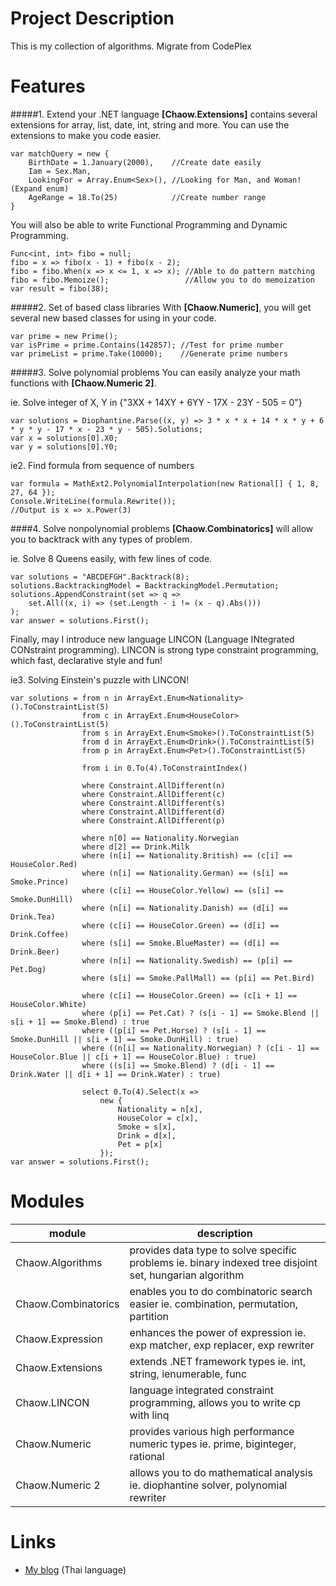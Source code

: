 # Project Description
This is my collection of algorithms. Migrate from CodePlex

# Features
#####1. Extend your .NET language
**[Chaow.Extensions]** contains several extensions for array, list, date, int, string and more.
You can use the extensions to make you code easier.

```
var matchQuery = new {
    BirthDate = 1.January(2000),    //Create date easily
    Iam = Sex.Man,
    LookingFor = Array.Enum<Sex>(), //Looking for Man, and Woman! (Expand enum)
    AgeRange = 18.To(25)            //Create number range
}
```
You will also be able to write Functional Programming and Dynamic Programming.

```
Func<int, int> fibo = null;
fibo = x => fibo(x - 1) + fibo(x - 2);
fibo = fibo.When(x => x <= 1, x => x); //Able to do pattern matching
fibo = fibo.Memoize();                 //Allow you to do memoization
var result = fibo(38);
```

#####2. Set of based class libraries
With **[Chaow.Numeric]**, you will get several new based classes for using in your code.

```
var prime = new Prime();
var isPrime = prime.Contains(142857); //Test for prime number
var primeList = prime.Take(10000);    //Generate prime numbers
```

#####3. Solve polynomial problems
You can easily analyze your math functions with **[Chaow.Numeric 2]**.

ie. Solve integer of X, Y in {"3XX + 14XY + 6YY - 17X - 23Y - 505 = 0"}
```
var solutions = Diophantine.Parse((x, y) => 3 * x * x + 14 * x * y + 6 * y * y - 17 * x - 23 * y - 505).Solutions;
var x = solutions[0].X0;
var y = solutions[0].Y0;
```
ie2. Find formula from sequence of numbers
```
var formula = MathExt2.PolynomialInterpolation(new Rational[] { 1, 8, 27, 64 });
Console.WriteLine(formula.Rewrite());
//Output is x => x.Power(3)
```

####4. Solve nonpolynomial problems
**[Chaow.Combinatorics]** will allow you to backtrack with any types of problem.

ie. Solve 8 Queens easily, with few lines of code.
```
var solutions = "ABCDEFGH".Backtrack(8);
solutions.BacktrackingModel = BacktrackingModel.Permutation;
solutions.AppendConstraint(set => q =>
    set.All((x, i) => (set.Length - i != (x - q).Abs()))
);
var answer = solutions.First();
```

Finally, may I introduce new language LINCON (Language INtegrated CONstraint programming).
LINCON is strong type constraint programming, which fast, declarative style and fun!

ie3. Solving Einstein's puzzle with LINCON!
```
var solutions = from n in ArrayExt.Enum<Nationality>().ToConstraintList(5)
                from c in ArrayExt.Enum<HouseColor>().ToConstraintList(5)
                from s in ArrayExt.Enum<Smoke>().ToConstraintList(5)
                from d in ArrayExt.Enum<Drink>().ToConstraintList(5)
                from p in ArrayExt.Enum<Pet>().ToConstraintList(5)

                from i in 0.To(4).ToConstraintIndex()

                where Constraint.AllDifferent(n)
                where Constraint.AllDifferent(c)
                where Constraint.AllDifferent(s)
                where Constraint.AllDifferent(d)
                where Constraint.AllDifferent(p)

                where n[0] == Nationality.Norwegian
                where d[2] == Drink.Milk
                where (n[i] == Nationality.British) == (c[i] == HouseColor.Red)
                where (n[i] == Nationality.German) == (s[i] == Smoke.Prince)
                where (c[i] == HouseColor.Yellow) == (s[i] == Smoke.DunHill)
                where (n[i] == Nationality.Danish) == (d[i] == Drink.Tea)
                where (c[i] == HouseColor.Green) == (d[i] == Drink.Coffee)
                where (s[i] == Smoke.BlueMaster) == (d[i] == Drink.Beer)
                where (n[i] == Nationality.Swedish) == (p[i] == Pet.Dog)
                where (s[i] == Smoke.PallMall) == (p[i] == Pet.Bird)

                where (c[i] == HouseColor.Green) == (c[i + 1] == HouseColor.White)
                where (p[i] == Pet.Cat) ? (s[i - 1] == Smoke.Blend || s[i + 1] == Smoke.Blend) : true
                where ((p[i] == Pet.Horse) ? (s[i - 1] == Smoke.DunHill || s[i + 1] == Smoke.DunHill) : true)
                where ((n[i] == Nationality.Norwegian) ? (c[i - 1] == HouseColor.Blue || c[i + 1] == HouseColor.Blue) : true) 
                where ((s[i] == Smoke.Blend) ? (d[i - 1] == Drink.Water || d[i + 1] == Drink.Water) : true) 

                select 0.To(4).Select(x =>
                    new {
                        Nationality = n[x],
                        HouseColor = c[x],
                        Smoke = s[x],
                        Drink = d[x],
                        Pet = p[x]
                    });
var answer = solutions.First();
```

# Modules

| module | description |
|-|-|
| Chaow.Algorithms | provides data type to solve specific problems ie. binary indexed tree disjoint set, hungarian algorithm |
| Chaow.Combinatorics | enables you to do combinatoric search easier ie. combination, permutation, partition |
| Chaow.Expression | enhances the power of expression ie. exp matcher, exp replacer, exp rewriter |
| Chaow.Extensions | extends .NET framework types ie. int, string, ienumerable, func |
| Chaow.LINCON | language integrated constraint programming, allows you to write cp with linq |
| Chaow.Numeric | provides various high performance numeric types ie. prime, biginteger, rational |
| Chaow.Numeric 2 | allows you to do mathematical analysis ie. diophantine solver, polynomial rewriter |

# Links
- [My blog](http://chaowman.bloggang.com) (Thai language)

